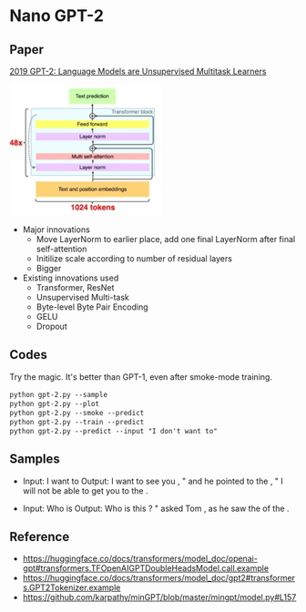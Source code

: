 # Nano GPT-2

## Paper

[2019 GPT-2: Language Models are Unsupervised Multitask Learners](https://cdn.openai.com/better-language-models/language_models_are_unsupervised_multitask_learners.pdf)

![](image/gpt2.png)

- Major innovations
    - Move LayerNorm to earlier place, add one final LayerNorm after final self-attention
    - Initilize scale according to number of residual layers
    - Bigger
- Existing innovations used
    - Transformer, ResNet
    - Unsupervised Multi-task
    - Byte-level Byte Pair Encoding
    - GELU
    - Dropout

## Codes

Try the magic. It's better than GPT-1, even after smoke-mode training.

```
python gpt-2.py --sample
python gpt-2.py --plot
python gpt-2.py --smoke --predict
python gpt-2.py --train --predict
python gpt-2.py --predict --input "I don't want to"
```

## Samples

- Input: I want to
Output: I want to see you , " and he pointed to the <unk> , " I will not be able to get you to the <unk> .

- Input: Who is
Output: Who is this ? " asked Tom , as he saw the <unk> of the <unk> .

## Reference

- https://huggingface.co/docs/transformers/model_doc/openai-gpt#transformers.TFOpenAIGPTDoubleHeadsModel.call.example
- https://huggingface.co/docs/transformers/model_doc/gpt2#transformers.GPT2Tokenizer.example
- https://github.com/karpathy/minGPT/blob/master/mingpt/model.py#L157
